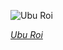 
![Ubu Roi](https://upload.wikimedia.org/wikipedia/commons/thumb/1/17/Programme_for_the_premi%C3%A8re_of_Ubu_Roi.jpg/525px-Programme_for_the_premi%C3%A8re_of_Ubu_Roi.jpg)

*[Ubu Roi](https://wikipedia.org/wiki/File:Programme_for_the_premi%C3%A8re_of_Ubu_Roi.jpg)*
